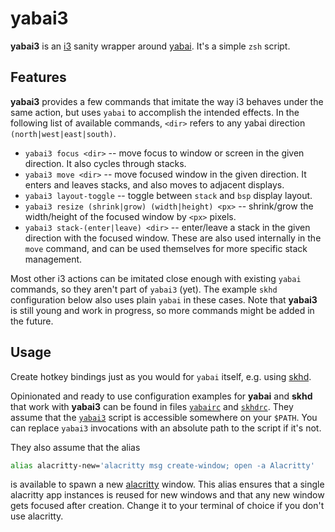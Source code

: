 # yabai3

**yabai3** is an [i3](https://github.com/i3/i3) sanity wrapper around [yabai](https://github.com/koekeishiya/yabai).
It's a simple `zsh` script.

## Features

**yabai3** provides a few commands that imitate the way i3 behaves under the same action, but uses `yabai` to accomplish the intended effects.
In the following list of available commands, `<dir>` refers to any yabai direction `(north|west|east|south)`.

* `yabai3 focus <dir>` -- move focus to window or screen in the given direction. It also cycles through stacks.
* `yabai3 move <dir>` -- move focused window in the given direction.
  It enters and leaves stacks, and also moves to adjacent displays.
* `yabai3 layout-toggle` -- toggle between `stack` and `bsp` display layout.
* `yabai3 resize (shrink|grow) (width|height) <px>` -- shrink/grow the width/height of the focused window by `<px>` pixels.
* `yabai3 stack-(enter|leave) <dir>` -- enter/leave a stack in the given direction with the focused window.
  These are also used internally in the `move` command, and can be used themselves for more specific stack management.

Most other i3 actions can be imitated close enough with existing `yabai` commands, so they aren't part of `yabai3` (yet).
The example `skhd` configuration below also uses plain `yabai` in these cases.
Note that **yabai3** is still young and work in progress, so more commands might be added in the future.

## Usage

Create hotkey bindings just as you would for `yabai` itself, e.g. using [skhd](https://github.com/koekeishiya/skhd).

Opinionated and ready to use configuration examples for **yabai** and **skhd** that work with **yabai3** can be found in files [`yabairc`](./yabairc) and [`skhdrc`](./skhdrc).
They assume that the [`yabai3`](./yabai3) script is accessible somewhere on your `$PATH`.
You can replace `yabai3` invocations with an absolute path to the script if it's not.

They also assume that the alias
```sh
alias alacritty-new='alacritty msg create-window; open -a Alacritty'

```
is available to spawn a new [alacritty](https://github.com/alacritty/alacritty) window.
This alias ensures that a single alacritty app instances is reused for new windows and that any new window gets focused after creation.
Change it to your terminal of choice if you don't use alacritty.
